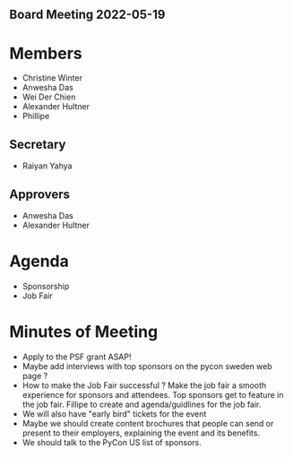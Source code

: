 Board Meeting 2022-05-19
------------------------

# Members
* Christine Winter
* Anwesha Das
* Wei Der Chien
* Alexander Hultner
* Phillipe

## Secretary
* Raiyan Yahya

## Approvers
* Anwesha Das
* Alexander Hultner

# Agenda
* Sponsorship
* Job Fair

# Minutes of Meeting
  * Apply to the PSF grant ASAP!
  * Maybe add interviews with top sponsors on the pycon sweden web page ?
  * How to make the Job Fair successful ?
     Make the job fair a smooth experience for sponsors and attendees.
     Top sponsors get to feature in the job fair.
     Fillipe to create and agenda/guidlines for the job fair.
  * We will also have "early bird" tickets for the event
  * Maybe we should create content brochures that people can send or present to their employers, explaining the event and its benefits.
  * We should talk to the PyCon US list of sponsors.
